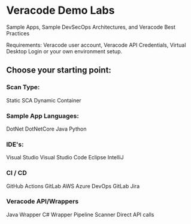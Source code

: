 # Veracode Demo Labs
Sample Apps, Sample DevSecOps Architectures, and Veracode Best Practices

Requirements: Veracode user account, Veracode API Credentials, Virtual Desktop Login or your own environment setup.

## Choose your starting point:

### Scan Type:
  Static
  SCA
  Dynamic
  Container

### Sample App Languages:
  DotNet
  DotNetCore
  Java
  Python

### IDE's:
  Visual Studio
  Visual Studio Code
  Eclipse
  IntelliJ

### CI / CD
  GitHub Actions
  GitLab
  AWS
  Azure
  DevOps
  GitLab
  Jira

### Veracode API/Wrappers
  Java Wrapper
  C# Wrapper
  Pipeline Scanner
  Direct API calls
